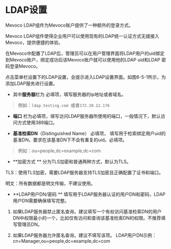 # LDAP设置

Mevoco LDAP组件为Mevoco账户提供了一种额外的登录方式。

Mevoco LDAP组件使得企业用户可以使用现有的LDAP统一认证方式无缝接入Mevoco，提供便捷的体验。

在Mevoco中配置了LDAP后，管理员可以在用户管理界面将LDAP用户的uid绑定到Mevoco账户，绑定成功后该Mevoco账户就可以使用他的LDAP uid和LDAP 密码登录Mevoco。

点击菜单栏设置下的LDAP设置，会提示进入LDAP设置界面。如图6-5-1所示，为添加LDAP服务进行设置。

* 其中**服务器**栏为必填项，填写服务器的ip地址或者域名。
 > 例如：`ldap.testing.com`或者`172.20.12.176`

* **端口**栏为必填项，填写访问LDAP服务器所使用的端口，一般情况下，默认访问方式使用389端口。

* **基准检索DN**（Distinguished Name）必填项，填写用于检索绑定用户uid的基准DN，要求在该基准DN下不会有重复的uid。必填项。

 > 例如：ou=people,dc=example,dc=com

* **加密方式**分为TLS加密和普通两种方式，默认为TLS。

 TLS：使用TLS加密，需要LDAP服务器支持TLS加密且正确配置了证书和端口。
 明文：所有数据都是明文传输，不建议使用。

* **LDAP用户DN/密码**
填写用于LDAP服务器认证的用户DN和密码，LDAP用户DN需要确保填写完整。
 1. 如果LDAP服务器禁止匿名查询，建议填写一个有权访问基准检索DN的用户DN中权限最小的一个，比如仅有访问和查询该基准检索DN的权限。不推荐填写管理员DN。

 2. 如果LDAP服务器允许匿名查询，建议不填写该项。
LDAP用户DN示例：cn=Manager,ou=people,dc=example,dc=com


